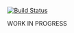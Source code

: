 [![Build Status](https://travis-ci.org/dlai0001/express-seneca-simple-routes.svg?branch=master)](https://travis-ci.org/dlai0001/express-seneca-simple-routes)

WORK IN PROGRESS
